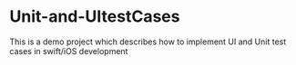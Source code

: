 # Unit-and-UItestCases
This  is a demo  project which describes how to implement UI and Unit test cases in swift/iOS development

